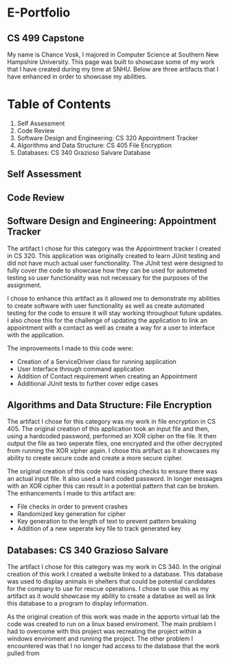 # E-Portfolio
## CS 499 Capstone


My name is Chance Vosk, I majored in Computer Science at Southern New Hampshire University. This page was built to showcase some of my work that I have created during my time at SNHU. Below are three artifacts that I have enhanced in order to showcase my abilities.


# Table of Contents
1. Self Assessment
2. Code Review
3. Software Design and Engineering: CS 320 Appointment Tracker
4. Algorithms and Data Structure: CS 405 File Encryption
5. Databases: CS 340 Grazioso Salvare Database


## Self Assessment


## Code Review


## Software Design and Engineering: Appointment Tracker

The artifact I chose for this category was the Appointment tracker I created in CS 320. This application was originally created to learn JUnit testing and did not have much actual user functionality. The JUnit test were designed to fully cover the code to showcase how they can be used for autometed testing so user functionality was not necessary for the purposes of the assignment.

I chose to enhance this artifact as it allowed me to demonstrate my abilities to create software with user functionality as well as create automated testing for the code to ensure it will stay working throughout future updates. I also chose this for the challenge of updating the application to link an appointment with a contact as well as create a way for a user to interface with the application. 

The improvements I made to this code were:
- Creation of a ServiceDriver class for running application
- User Interface through command application
- Addition of Contact requirement when creating an Appointment
- Additional JUnit tests to further cover edge cases

## Algorithms and Data Structure: File Encryption

The artifact I chose for this category was my work in file encryption in CS 405. The original creation of this application took an input file and then, using a hardcoded password, performed an XOR cipher on the file. It then output the file as two seperate files, one encrypted and the other decrypted from running the XOR xipher again. I chose this artifact as it showcases my ability to create secure code and create a more secure cipher.

The original creation of this code was missing checks to ensure there was an actual input file. It also used a hard coded password. In longer messages with an XOR cipher this can result in a potential pattern that can be broken. The enhancements I made to this artifact are:
- File checks in order to prevent crashes
- Randomized key generation for cipher
- Key generation to the length of text to prevent pattern breaking
- Addition of a new seperate key file to track generated key

## Databases: CS 340 Grazioso Salvare

The artifact I chose for this category was my work in CS 340. In the original creation of this work I created a website linked to a database. This database was used to display animals in shelters that could be potential candidates for the company to use for rescue operations. I chose to use this as my artifact as it would showcase my ability to create a databse as well as link this database to a program to display information.

As the original creation of this work was made in the apporto virtual lab the code was created to run on a linux based enviroment. The main problem I had to overcome with this project was recreating the project within a windows enviroment and running the project. The other problem I encountered was that I no longer had access to the database that the work pulled from  
